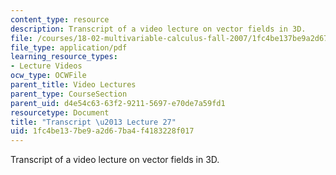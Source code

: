 ```yaml
---
content_type: resource
description: Transcript of a video lecture on vector fields in 3D.
file: /courses/18-02-multivariable-calculus-fall-2007/1fc4be137be9a2d67ba4f4183228f017_18_022007L27.pdf
file_type: application/pdf
learning_resource_types:
- Lecture Videos
ocw_type: OCWFile
parent_title: Video Lectures
parent_type: CourseSection
parent_uid: d4e54c63-63f2-9211-5697-e70de7a59fd1
resourcetype: Document
title: "Transcript \u2013 Lecture 27"
uid: 1fc4be13-7be9-a2d6-7ba4-f4183228f017
---
```

Transcript of a video lecture on vector fields in 3D.